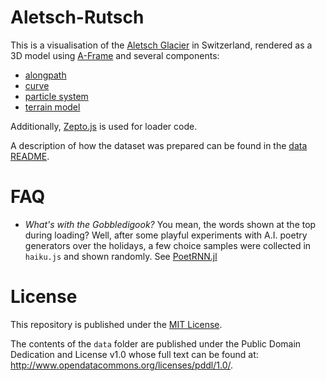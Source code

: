 Aletsch-Rutsch
==============

This is a visualisation of the [Aletsch Glacier](https://en.wikipedia.org/wiki/Aletsch_Glacier) in Switzerland, rendered as a 3D model using [A-Frame](https://github.com/aframevr/aframe/) and several components: 

- [alongpath](https://github.com/protyze/aframe-alongpath-component)
- [curve](https://github.com/protyze/aframe-curve-component)
- [particle system](https://github.com/IdeaSpaceVR/aframe-particle-system-component)
- [terrain model](https://github.com/bryik/aframe-terrain-model-component)

Additionally, [Zepto.js](http://zeptojs.com/) is used for loader code.

A description of how the dataset was prepared can be found in the [data README](data/README.md).

# FAQ

- *What's with the Gobbledigook?*
You mean, the words shown at the top during loading? Well, after some playful experiments with A.I. poetry generators over the holidays, a few choice samples were collected in `haiku.js` and shown randomly. See [PoetRNN.jl](https://github.com/loleg/PoetRNN.jl)

# License

This repository is published under the [MIT License](LICENSE).

The contents of the `data` folder are published under the Public Domain Dedication and License v1.0 whose full text can be found at: http://www.opendatacommons.org/licenses/pddl/1.0/.
